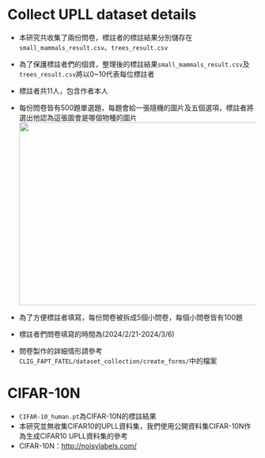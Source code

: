 # Collect UPLL dataset details
* 本研究共收集了兩份問卷，標註者的標註結果分別儲存在`small_mammals_result.csv`、`trees_result.csv`
* 為了保護標註者們的個資，整理後的標註結果`small_mammals_result.csv`及`trees_result.csv`將以0~10代表每位標註者
* 標註者共11人，包含作者本人
* 每份問卷皆有500題單選題，每題會給一張隨機的圖片及五個選項，標註者將選出他認為這張圖會是哪個物種的圖片
  <img src="https://github.com/alicejimmy/CLIG_FAPT_FATEL/assets/71706978/b8b2e50a-9aa3-4a5e-9721-fbb298c4ef2e" width="600" height="370">

* 為了方便標註者填寫，每份問卷被拆成5個小問卷，每個小問卷皆有100題
* 標註者們問卷填寫的時間為(2024/2/21-2024/3/6)
* 問卷製作的詳細情形請參考`CLIG_FAPT_FATEL/dataset_collection/create_forms/`中的檔案

# CIFAR-10N
* `CIFAR-10_human.pt`為CIFAR-10N的標註結果
* 本研究並無收集CIFAR10的UPLL資料集，我們使用公開資料集CIFAR-10N作為生成CIFAR10 UPLL資料集的參考
* CIFAR-10N：http://noisylabels.com/
